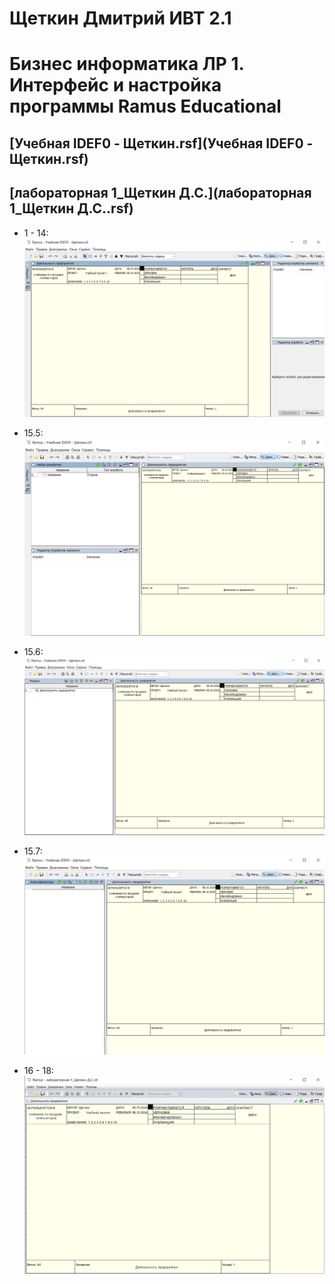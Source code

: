 # Щеткин Дмитрий ИВТ 2.1
# Бизнес информатика ЛР 1. Интерфейс и настройка программы Ramus Educational

## [Учебная IDEF0 - Щеткин.rsf](Учебная IDEF0 - Щеткин.rsf)

## [лабораторная 1_Щеткин Д.С.](лабораторная 1_Щеткин Д.С..rsf)

- 1 - 14:
![](photos/1.png)

- 15.5:
![](photos/2.png)

- 15.6:
![](photos/3.png)

- 15.7:
![](photos/4.png)

- 16 - 18:
![](photos/5.png)
